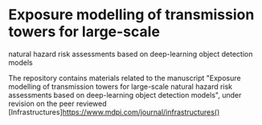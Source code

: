 # Exposure modelling of transmission towers for large-scale
natural hazard risk assessments based on deep-learning object
detection models

The repository contains materials related to the manuscript "Exposure modelling of transmission towers for large-scale natural hazard risk assessments based on deep-learning object detection models", under revision on the peer reviewed [Infrastructures]https://www.mdpi.com/journal/infrastructures() 
